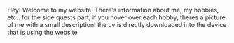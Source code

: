 Hey! Welcome to my website! There's information about me, my hobbies, etc.. 
for the side quests part, if you hover over each hobby, theres a picture of me with a small description!
the cv is directly downloaded into the device that is using the website

